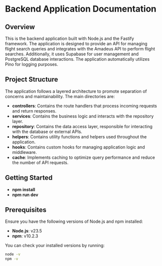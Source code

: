 # Backend Application Documentation
## Overview

This is the backend application built with Node.js and the Fastify framework. The application is designed to provide an API for managing flight search queries and integrates with the Amadeus API to perform flight searches. Additionally, it uses Supabase for user management and PostgreSQL database interactions. The application automatically utilizes Pino for logging purposes.

## Project Structure

The application follows a layered architecture to promote separation of concerns and maintainability. The main directories are:

- **controllers**: Contains the route handlers that process incoming requests and return responses.
- **services**: Contains the business logic and interacts with the repository layer.
- **repository**: Contains the data access layer, responsible for interacting with the database or external APIs.
- **helpers**: Contains utility functions and helpers used throughout the application.
- **hooks**: Contains custom hooks for managing application logic and middleware.
- **cache**: Implements caching to optimize query performance and reduce the number of API requests.

## Getting Started

- **npm install**
- **npm run dev**

## Prerequisites

Ensure you have the following versions of Node.js and npm installed:

- **Node.js**: v23.5
- **npm**: v10.2.3

You can check your installed versions by running:

```bash
node -v
npm -v
```
